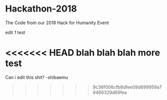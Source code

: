 # Hackathon-2018
The Code from our 2018 Hack for Humanity Event

edit 1 test

<<<<<<< HEAD
blah blah blah more test
=======
Can i edit this shit? -shibaemu
>>>>>>> 9c36f006cfb8dfee09d699959a79466329d69fea
